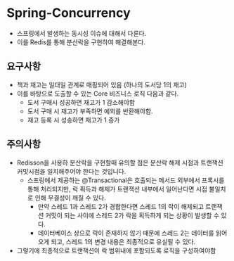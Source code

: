 # Spring-Concurrency
- 스프링에서 발생하는 동시성 이슈에 대해서 다룬다.
- 이를 Redis를 통해 분산락을 구현하여 해결해본다.

## 요구사항
- 책과 재고는 일대일 관계로 매핑되어 있음 (하나의 도서당 1의 재고)
- 이를 바탕으로 도출할 수 있는 Core 비즈니스 로직 다음과 같다.
  - 도서 구매시 성공하면 재고가 1 감소해야함
  - 도서 구매 시 재고가 부족하면 예외를 반환해야함.
  - 재고 등록 시 성송하면 재고가 1 증가

## 주의사항
- Redisson을 사용하 분산락을 구현할때 유의할 점은 분산락 해제 시점과 트랜잭션 커밋시점을 일치해주어야 한다는 것입니다.
  - 스프링에서 제공하는 @Transactional은 호출되는 메서드 외부에서 프록시를 통해 처리되지만, 락 획득과 해제가 트랜잭션 내부에서 일어난다면 시점 불일치로 인해 무결성이 깨질 수 있다.
    - 만약 스레드 1과 스레드 2가 경합한다면 스레드 1의 락이 해제되고 트랜잭션 커밋이 되는 사이에 스레드 2가 락을 획득하게 되는 상황이 발생할 수 있다.
    - 데이터베이스 상으로 락이 존재하지 않기 때문에 스레드 2는 데이터를 읽어오게 되고, 스레드 1의 변경 내용은 최종적으로 유실될 수 있다. 
- 그렇기에 최종적으로 트랜잭션이 락 범위내에 포함되도록 로직을 구성하여야함 